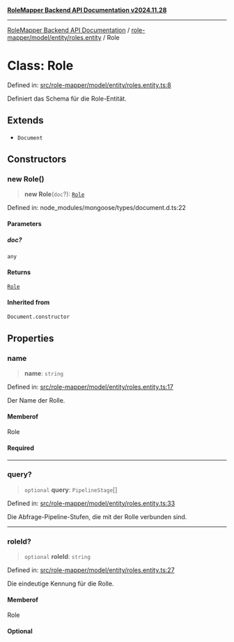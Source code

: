 [**RoleMapper Backend API Documentation v2024.11.28**](../../../../../README.md)

***

[RoleMapper Backend API Documentation](../../../../../modules.md) / [role-mapper/model/entity/roles.entity](../README.md) / Role

# Class: Role

Defined in: [src/role-mapper/model/entity/roles.entity.ts:8](https://github.com/FlowCraft-AG/RoleMapper/blob/c9acdd00838c66d920e7b437b70c88dfa20c9c4e/backend/src/role-mapper/model/entity/roles.entity.ts#L8)

Definiert das Schema für die Role-Entität.

## Extends

- `Document`

## Constructors

### new Role()

> **new Role**(`doc`?): [`Role`](Role.md)

Defined in: node\_modules/mongoose/types/document.d.ts:22

#### Parameters

##### doc?

`any`

#### Returns

[`Role`](Role.md)

#### Inherited from

`Document.constructor`

## Properties

### name

> **name**: `string`

Defined in: [src/role-mapper/model/entity/roles.entity.ts:17](https://github.com/FlowCraft-AG/RoleMapper/blob/c9acdd00838c66d920e7b437b70c88dfa20c9c4e/backend/src/role-mapper/model/entity/roles.entity.ts#L17)

Der Name der Rolle.

#### Memberof

Role

#### Required

***

### query?

> `optional` **query**: `PipelineStage`[]

Defined in: [src/role-mapper/model/entity/roles.entity.ts:33](https://github.com/FlowCraft-AG/RoleMapper/blob/c9acdd00838c66d920e7b437b70c88dfa20c9c4e/backend/src/role-mapper/model/entity/roles.entity.ts#L33)

Die Abfrage-Pipeline-Stufen, die mit der Rolle verbunden sind.

***

### roleId?

> `optional` **roleId**: `string`

Defined in: [src/role-mapper/model/entity/roles.entity.ts:27](https://github.com/FlowCraft-AG/RoleMapper/blob/c9acdd00838c66d920e7b437b70c88dfa20c9c4e/backend/src/role-mapper/model/entity/roles.entity.ts#L27)

Die eindeutige Kennung für die Rolle.

#### Memberof

Role

#### Optional

